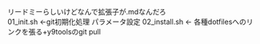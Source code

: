リードミーらしいけどなんで拡張子が.mdなんだろ<br>
01_init.sh <-git初期化処理 パラメータ設定
02_install.sh <- 各種dotfilesへのリンクを張る+y9toolsのgit pull<br>
